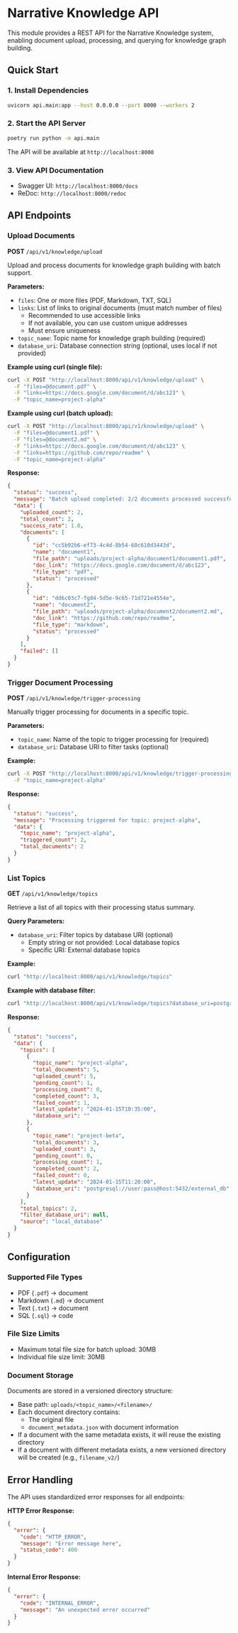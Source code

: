 # Narrative Knowledge API

This module provides a REST API for the Narrative Knowledge system, enabling document upload, processing, and querying for knowledge graph building.

## Quick Start

### 1. Install Dependencies

```bash
uvicorn api.main:app --host 0.0.0.0 --port 8000 --workers 2
```

### 2. Start the API Server

```bash
poetry run python -m api.main
```

The API will be available at `http://localhost:8000`

### 3. View API Documentation

- Swagger UI: `http://localhost:8000/docs`
- ReDoc: `http://localhost:8000/redoc`

## API Endpoints

### Upload Documents

**POST** `/api/v1/knowledge/upload`

Upload and process documents for knowledge graph building with batch support.

**Parameters:**
- `files`: One or more files (PDF, Markdown, TXT, SQL)
- `links`: List of links to original documents (must match number of files)
  - Recommended to use accessible links
  - If not available, you can use custom unique addresses
  - Must ensure uniqueness
- `topic_name`: Topic name for knowledge graph building (required)
- `database_uri`: Database connection string (optional, uses local if not provided)

**Example using curl (single file):**

```bash
curl -X POST "http://localhost:8000/api/v1/knowledge/upload" \
  -F "files=@document.pdf" \
  -F "links=https://docs.google.com/document/d/abc123" \
  -F "topic_name=project-alpha"
```

**Example using curl (batch upload):**

```bash
curl -X POST "http://localhost:8000/api/v1/knowledge/upload" \
  -F "files=@document1.pdf" \
  -F "files=@document2.md" \
  -F "links=https://docs.google.com/document/d/abc123" \
  -F "links=https://github.com/repo/readme" \
  -F "topic_name=project-alpha"
```

**Response:**
```json
{
  "status": "success",
  "message": "Batch upload completed: 2/2 documents processed successfully",
  "data": {
    "uploaded_count": 2,
    "total_count": 2,
    "success_rate": 1.0,
    "documents": [
      {
        "id": "cc5b92b6-ef73-4c4d-8b54-60c610d3443d",
        "name": "document1",
        "file_path": "uploads/project-alpha/document1/document1.pdf",
        "doc_link": "https://docs.google.com/document/d/abc123",
        "file_type": "pdf",
        "status": "processed"
      },
      {
        "id": "dd6c03c7-fg84-5d5e-9c65-71d721e4554e",
        "name": "document2",
        "file_path": "uploads/project-alpha/document2/document2.md",
        "doc_link": "https://github.com/repo/readme",
        "file_type": "markdown",
        "status": "processed"
      }
    ],
    "failed": []
  }
}
```

### Trigger Document Processing

**POST** `/api/v1/knowledge/trigger-processing`

Manually trigger processing for documents in a specific topic.

**Parameters:**
- `topic_name`: Name of the topic to trigger processing for (required)
- `database_uri`: Database URI to filter tasks (optional)

**Example:**
```bash
curl -X POST "http://localhost:8000/api/v1/knowledge/trigger-processing" \
  -F "topic_name=project-alpha"
```

**Response:**
```json
{
  "status": "success",
  "message": "Processing triggered for topic: project-alpha",
  "data": {
    "topic_name": "project-alpha",
    "triggered_count": 2,
    "total_documents": 2
  }
}
```

### List Topics

**GET** `/api/v1/knowledge/topics`

Retrieve a list of all topics with their processing status summary.

**Query Parameters:**
- `database_uri`: Filter topics by database URI (optional)
  - Empty string or not provided: Local database topics
  - Specific URI: External database topics

**Example:**
```bash
curl "http://localhost:8000/api/v1/knowledge/topics"
```

**Example with database filter:**
```bash
curl "http://localhost:8000/api/v1/knowledge/topics?database_uri=postgresql://user:pass@host:5432/db"
```

**Response:**
```json
{
  "status": "success",
  "data": {
    "topics": [
      {
        "topic_name": "project-alpha",
        "total_documents": 5,
        "uploaded_count": 5,
        "pending_count": 1,
        "processing_count": 0,
        "completed_count": 3,
        "failed_count": 1,
        "latest_update": "2024-01-15T10:35:00",
        "database_uri": ""
      },
      {
        "topic_name": "project-beta",
        "total_documents": 3,
        "uploaded_count": 3,
        "pending_count": 0,
        "processing_count": 1,
        "completed_count": 2,
        "failed_count": 0,
        "latest_update": "2024-01-15T11:20:00",
        "database_uri": "postgresql://user:pass@host:5432/external_db"
      }
    ],
    "total_topics": 2,
    "filter_database_uri": null,
    "source": "local_database"
  }
}
```

## Configuration

### Supported File Types
- PDF (`.pdf`) → document
- Markdown (`.md`) → document  
- Text (`.txt`) → document
- SQL (`.sql`) → code

### File Size Limits
- Maximum total file size for batch upload: 30MB
- Individual file size limit: 30MB

### Document Storage
Documents are stored in a versioned directory structure:
- Base path: `uploads/<topic_name>/<filename>/`
- Each document directory contains:
  - The original file
  - `document_metadata.json` with document information
- If a document with the same metadata exists, it will reuse the existing directory
- If a document with different metadata exists, a new versioned directory will be created (e.g., `filename_v2/`)

## Error Handling

The API uses standardized error responses for all endpoints:

**HTTP Error Response:**
```json
{
  "error": {
    "code": "HTTP_ERROR",
    "message": "Error message here",
    "status_code": 400
  }
}
```

**Internal Error Response:**
```json
{
  "error": {
    "code": "INTERNAL_ERROR",
    "message": "An unexpected error occurred"
  }
}
```
